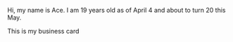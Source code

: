 Hi, my name is Ace.
I am 19 years old as of April 4 and about to turn 20 this May.

This is my business card
